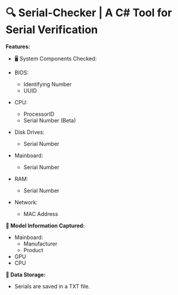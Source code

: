 # 🔍 Serial-Checker | A C# Tool for Serial Verification

**Features:**

- 🖥️ System Components Checked:

 - BIOS:
    - Identifying Number
    - UUID

 - CPU:
    - ProcessorID
    - Serial Number (Beta)

 - Disk Drives:
   - Serial Number
 
 - Mainboard:
   - Serial Number
  
 - RAM:
   - Serial Number
 
 - Network:
   - MAC Address

**🔖 Model Information Captured:**

- Mainboard:
  - Manufacturer
  - Product
- GPU
- CPU

**💾 Data Storage:**

- Serials are saved in a TXT file.
